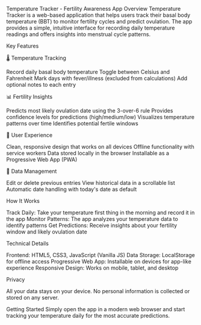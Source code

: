 Temperature Tracker - Fertility Awareness App
Overview
Temperature Tracker is a web-based application that helps users track their basal body temperature (BBT) to monitor fertility cycles and predict ovulation. The app provides a simple, intuitive interface for recording daily temperature readings and offers insights into menstrual cycle patterns.

Key Features

🌡️ Temperature Tracking

Record daily basal body temperature
Toggle between Celsius and Fahrenheit
Mark days with fever/illness (excluded from calculations)
Add optional notes to each entry

📊 Fertility Insights

Predicts most likely ovulation date using the 3-over-6 rule
Provides confidence levels for predictions (high/medium/low)
Visualizes temperature patterns over time
Identifies potential fertile windows

📱 User Experience

Clean, responsive design that works on all devices
Offline functionality with service workers
Data stored locally in the browser
Installable as a Progressive Web App (PWA)

🔄 Data Management

Edit or delete previous entries
View historical data in a scrollable list
Automatic date handling with today's date as default

How It Works

Track Daily: Take your temperature first thing in the morning and record it in the app
Monitor Patterns: The app analyzes your temperature data to identify patterns
Get Predictions: Receive insights about your fertility window and likely ovulation date

Technical Details

Frontend: HTML5, CSS3, JavaScript (Vanilla JS)
Data Storage: LocalStorage for offline access
Progressive Web App: Installable on devices for app-like experience
Responsive Design: Works on mobile, tablet, and desktop

Privacy

All your data stays on your device. No personal information is collected or stored on any server.

Getting Started
Simply open the app in a modern web browser and start tracking your temperature daily for the most accurate predictions.
